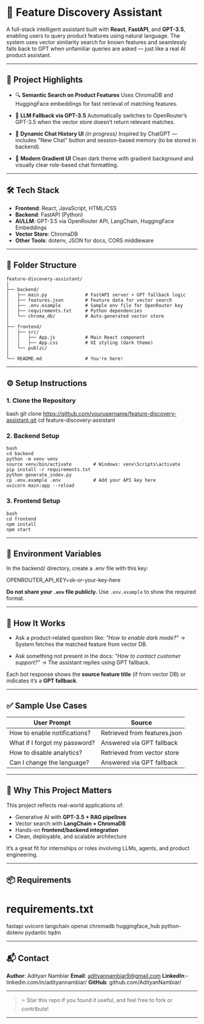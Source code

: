 # 🧠 Feature Discovery Assistant

A full-stack intelligent assistant built with **React**, **FastAPI**, and **GPT-3.5**, enabling users to query product features using natural language. The system uses vector similarity search for known features and seamlessly falls back to GPT when unfamiliar queries are asked — just like a real AI product assistant.

---

## 🚀 Project Highlights

* 🔍 **Semantic Search on Product Features**
  Uses ChromaDB and HuggingFace embeddings for fast retrieval of matching features.

* 🤖 **LLM Fallback via GPT-3.5**
  Automatically switches to OpenRouter’s GPT-3.5 when the vector store doesn’t return relevant matches.

* 💬 **Dynamic Chat History UI** *(in progress)*
  Inspired by ChatGPT — includes "New Chat" button and session-based memory (to be stored in backend).

* 🎨 **Modern Gradient UI**
  Clean dark theme with gradient background and visually clear role-based chat formatting.

---

## 🛠️ Tech Stack

* **Frontend**: React, JavaScript, HTML/CSS
* **Backend**: FastAPI (Python)
* **AI/LLM**: GPT-3.5 via OpenRouter API, LangChain, HuggingFace Embeddings
* **Vector Store**: ChromaDB
* **Other Tools**: dotenv, JSON for docs, CORS middleware

---

## 📁 Folder Structure

```
feature-discovery-assistant/
│
├── backend/
│   ├── main.py              # FastAPI server + GPT fallback logic
│   ├── features.json        # Feature data for vector search
│   ├── .env.example         # Sample env file for OpenRouter key
│   ├── requirements.txt     # Python dependencies
│   └── chroma_db/           # Auto-generated vector store
│
├── frontend/
│   ├── src/
│   │   ├── App.js           # Main React component
│   │   ├── App.css          # UI styling (dark theme)
│   └── public/
│
└── README.md                # You're here!
```

---

## ⚙️ Setup Instructions

### 1. Clone the Repository

bash
git clone https://github.com/yourusername/feature-discovery-assistant.git
cd feature-discovery-assistant


### 2. Backend Setup
```
bash
cd backend
python -m venv venv
source venv/bin/activate        # Windows: venv\Scripts\activate
pip install -r requirements.txt
python generate_index.py
cp .env.example .env            # Add your API key here
uvicorn main:app --reload
```

### 3. Frontend Setup
```
bash
cd frontend
npm install
npm start
```

---

## 🔐 Environment Variables

In the backend/ directory, create a .env file with this key:


OPENROUTER_API_KEY=sk-or-your-key-here


**Do not share your `.env` file publicly.** Use `.env.example` to show the required format.

---

## 🧪 How It Works

* Ask a product-related question like:
  *"How to enable dark mode?"* → System fetches the matched feature from vector DB.

* Ask something not present in the docs:
  *"How to contact customer support?"* → The assistant replies using GPT fallback.

Each bot response shows the **source feature title** (if from vector DB) or indicates it’s a **GPT fallback**.

---

## ✅ Sample Use Cases

| User Prompt                   | Source                       |
| ----------------------------- | ---------------------------- |
| How to enable notifications?  | Retrieved from features.json |
| What if I forgot my password? | Answered via GPT fallback    |
| How to disable analytics?     | Retrieved from vector store  |
| Can I change the language?    | Answered via GPT fallback    |

---

## 📌 Why This Project Matters

This project reflects real-world applications of:

* Generative AI with **GPT-3.5 + RAG pipelines**
* Vector search with **LangChain + ChromaDB**
* Hands-on **frontend/backend integration**
* Clean, deployable, and scalable architecture

It’s a great fit for internships or roles involving LLMs, agents, and product engineering.

---

## 📦 Requirements


# requirements.txt

fastapi
uvicorn
langchain
openai
chromadb
huggingface_hub
python-dotenv
pydantic
tqdm


---

## 📬 Contact

**Author**: Adityan Nambiar
**Email**: adityannambiar9@gmail.com
**LinkedIn**:- linkedin.com/in/adityannambiar/
**GitHub**: github.com/AdityanNambiar/

---

> ⭐ Star this repo if you found it useful, and feel free to fork or contribute!

---

